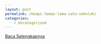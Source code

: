 ```yaml
---
layout: post
permalink: /mimpi-teman-lama-satu-sekolah/
categories:
    - Uncategorized
---
```


[Baca Selengkapnya](/04)